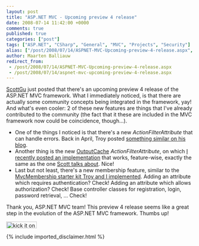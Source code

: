 ```yaml
---
layout: post
title: "ASP.NET MVC - Upcoming preview 4 release"
date: 2008-07-14 11:42:00 +0000
comments: true
published: true
categories: ["post"]
tags: ["ASP.NET", "CSharp", "General", "MVC", "Projects", "Security"]
alias: ["/post/2008/07/14/ASPNET-MVC-Upcoming-preview-4-release.aspx", "/post/2008/07/14/aspnet-mvc-upcoming-preview-4-release.aspx"]
author: Maarten Balliauw
redirect_from:
 - /post/2008/07/14/ASPNET-MVC-Upcoming-preview-4-release.aspx
 - /post/2008/07/14/aspnet-mvc-upcoming-preview-4-release.aspx
---
```

<p>
<a href="http://weblogs.asp.net/scottgu/archive/2008/07/14/asp-net-mvc-preview-4-release-part-1.aspx" target="_blank">ScottGu</a> just posted that there&#39;s an upcoming preview 4 release of the ASP.NET MVC framework. What I immediately noticed, is that there are actually some community concepts being integrated in the framework, yay! And what&#39;s even cooler: 2 of these new features are things that I&#39;ve already contributed to the community (the fact that it&nbsp;these are&nbsp;included in the MVC framework now could be coincidence, though...). 
</p>
<ul>
	<li>One of the things I noticed is that there&#39;s a new <em>ActionFilterAttribute</em> that can handle errors. Back in April, Troy posted <a href="http://www.squaredroot.com/post/2008/04/MVC-Error-Handler-Filter.aspx" target="_blank">something similar on his blog</a>.</li>
	<li>Another thing is the new <a href="/post/2008/07/01/Extending-ASPNET-MVC-OutputCache-ActionFilterAttribute-Adding-substitution.aspx" target="_blank">OutputCache</a> <em>ActionFilterAttribute</em>, on which <a href="/post/2008/07/01/Extending-ASPNET-MVC-OutputCache-ActionFilterAttribute-Adding-substitution.aspx" target="_blank">I recently posted an implementation</a> that works, feature-wise, exactly the same as the one <a href="http://weblogs.asp.net/scottgu/archive/2008/07/14/asp-net-mvc-preview-4-release-part-1.aspx" target="_blank">Scott talks about</a>. Nice!</li>
	<li>Last but not least, there&#39;s a new membership feature, similar to the <a href="http://www.codeplex.com/MvcMembership" target="_blank">MvcMembership starter kit Troy and I implemented</a>. Adding an attribute which requires authentication? Check! Adding an attribute which allows authorization? Check! Base controller classes for registration, login, password retrieval, ... Check!</li>
</ul>
<p>
Thank you, ASP.NET MVC team! This preview 4 release seems like a great step in the evolution of the ASP.NET MVC framework. Thumbs up! 
</p>
<p>
<a href="http://www.dotnetkicks.com/kick/?url=/post/2008/07/14/ASPNET-MVC-Upcoming-preview-4-release.aspx&amp;title=ASP.NET MVC - Upcoming preview 4 release"><img src="http://www.dotnetkicks.com/Services/Images/KickItImageGenerator.ashx?url=/post/2008/07/14/ASPNET-MVC-Upcoming-preview-4-release.aspx" border="0" alt="kick it on DotNetKicks.com" width="82" height="18" /> </a>
</p>

{% include imported_disclaimer.html %}

